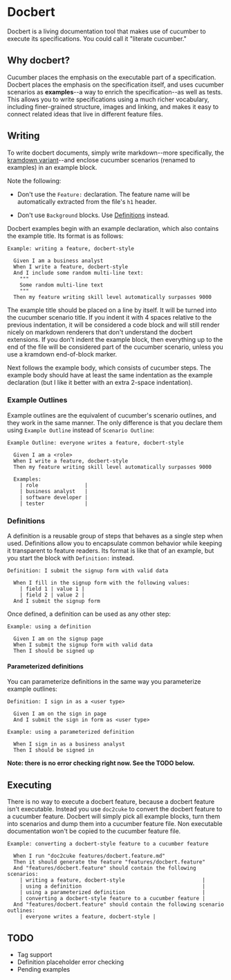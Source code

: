 # Docbert

Docbert is a living documentation tool that makes use of cucumber to execute its
specifications. You could call it "literate cucumber."

## Why docbert?

Cucumber places the emphasis on the executable part of a specification. Docbert
places the emphasis on the specification itself, and uses cucumber
scenarios as **examples**--a way to enrich the specification--as well as
tests. This allows you to write specifications using a much richer vocabulary,
including finer-grained structure, images and linking, and makes it easy to
connect related ideas that live in different feature files.

## Writing

To write docbert documents, simply write markdown--more specifically, the
[kramdown variant](http://kramdown.rubyforge.org/syntax.html)--and enclose
cucumber scenarios (renamed to examples) in an example block.

Note the following:

  * Don't use the `Feature:` declaration. The feature name will be automatically
    extracted from the file's `h1` header.

  * Don't use `Background` blocks. Use [Definitions](#definitions) instead.

Docbert examples begin with an example declaration, which also contains the
example title. Its format is as follows:

    Example: writing a feature, docbert-style

      Given I am a business analyst
      When I write a feature, docbert-style
      And I include some random multi-line text:
        """
        Some random multi-line text
        """
      Then my feature writing skill level automatically surpasses 9000

The example title should be placed on a line by itself. It will be turned into
the cucumber scenario title. If you indent it with 4 spaces relative to the
previous indentation, it will be considered a code block and will still render
nicely on markdown renderers that don't understand the docbert extensions. If
you don't indent the example block, then everything up to the end of the file will be
considered part of the cucumber scenario, unless you use a kramdown end-of-block
marker.

Next follows the example body, which consists of cucumber steps. The example
body should have at least the same indentation as the example declaration (but I
like it better with an extra 2-space indentation).

### Example Outlines

Example outlines are the equivalent of cucumber's scenario outlines, and they
work in the same manner. The only difference is that you declare them using
`Example Outline` instead of `Scenario Outline`:

    Example Outline: everyone writes a feature, docbert-style

      Given I am a <role>
      When I write a feature, docbert-style
      Then my feature writing skill level automatically surpasses 9000

      Examples:
        | role               |
        | business analyst   |
        | software developer |
        | tester             |

### Definitions

A definition is a reusable group of steps that behaves as a single step when
used. Definitions allow you to encapsulate common behavior while keeping it
transparent to feature readers. Its format is like that of an example, but you
start the block with `Definition:` instead.

    Definition: I submit the signup form with valid data

      When I fill in the signup form with the following values:
        | field 1 | value 1 |
        | field 2 | value 2 |
      And I submit the signup form

Once defined, a definition can be used as any other step:

    Example: using a definition

      Given I am on the signup page
      When I submit the signup form with valid data
      Then I should be signed up

#### Parameterized definitions

You can parameterize definitions in the same way you parameterize example
outlines:

    Definition: I sign in as a <user type>

      Given I am on the sign in page
      And I submit the sign in form as <user type>

    Example: using a parameterized definition

      When I sign in as a business analyst
      Then I should be signed in

**Note: there is no error checking right now. See the TODO below.**

## Executing

There is no way to execute a docbert feature, because a docbert feature isn't
executable. Instead you use `doc2cuke` to convert the docbert feature to a
cucumber feature. Docbert will simply pick all example blocks, turn them into
scenarios and dump them into a cucumber feature file. Non executable
documentation won't be copied to the cucumber feature file.

    Example: converting a docbert-style feature to a cucumber feature

      When I run "doc2cuke features/docbert.feature.md"
      Then it should generate the feature "features/docbert.feature"
      And "features/docbert.feature" should contain the following scenarios:
        | writing a feature, docbert-style                         |
        | using a definition                                       |
        | using a parameterized definition                         |
        | converting a docbert-style feature to a cucumber feature |
      And "features/docbert.feature" should contain the following scenario outlines:
        | everyone writes a feature, docbert-style |

## TODO

  * Tag support
  * Definition placeholder error checking
  * Pending examples
